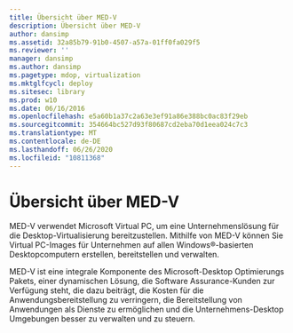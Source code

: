 ```yaml
---
title: Übersicht über MED-V
description: Übersicht über MED-V
author: dansimp
ms.assetid: 32a85b79-91b0-4507-a57a-01ff0fa029f5
ms.reviewer: ''
manager: dansimp
ms.author: dansimp
ms.pagetype: mdop, virtualization
ms.mktglfcycl: deploy
ms.sitesec: library
ms.prod: w10
ms.date: 06/16/2016
ms.openlocfilehash: e5a60b1a37c2a63e3ef91a86e388bc0ac83f29eb
ms.sourcegitcommit: 354664bc527d93f80687cd2eba70d1eea024c7c3
ms.translationtype: MT
ms.contentlocale: de-DE
ms.lasthandoff: 06/26/2020
ms.locfileid: "10811368"
---
```

# Übersicht über MED-V


MED-V verwendet Microsoft Virtual PC, um eine Unternehmenslösung für die Desktop-Virtualisierung bereitzustellen. Mithilfe von MED-V können Sie Virtual PC-Images für Unternehmen auf allen Windows®-basierten Desktopcomputern erstellen, bereitstellen und verwalten.

MED-V ist eine integrale Komponente des Microsoft-Desktop Optimierungs Pakets, einer dynamischen Lösung, die Software Assurance-Kunden zur Verfügung steht, die dazu beiträgt, die Kosten für die Anwendungsbereitstellung zu verringern, die Bereitstellung von Anwendungen als Dienste zu ermöglichen und die Unternehmens-Desktop Umgebungen besser zu verwalten und zu steuern.

 

 





